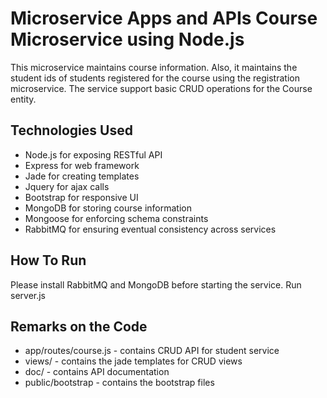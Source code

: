 Microservice Apps and APIs
Course Microservice using Node.js
============================
This microservice maintains course information. Also, it maintains the student ids of students registered for the course using the registration microservice. The service support basic CRUD operations for the Course entity.

Technologies Used
-----------------
- Node.js for exposing RESTful API
- Express for web framework
- Jade for creating templates
- Jquery for ajax calls
- Bootstrap for responsive UI
- MongoDB for storing course information
- Mongoose for enforcing schema constraints
- RabbitMQ for ensuring eventual consistency across services

How To Run
----------
Please install RabbitMQ and MongoDB before starting the service. Run server.js

Remarks on the Code
-------------------
- app/routes/course.js - contains CRUD API for student service
- views/ - contains the jade templates for CRUD views
- doc/ - contains API documentation
- public/bootstrap - contains the bootstrap files
